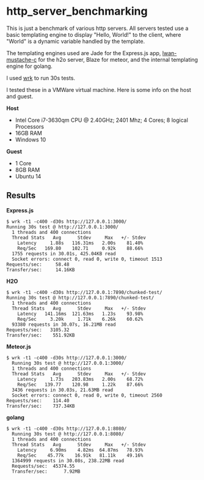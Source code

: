 # http_server_benchmarking
This is just a benchmark of various http servers. All servers tested use a basic templating engine to display "Hello, World!" to the client, where "World" is a dynamic variable handled by the template.

The templating engines used are Jade for the Express.js app, [lwan-mustache-c](https://github.com/adam-hanna/lwan-mustache-c) for the h2o server, Blaze for meteor, and the internal templating engine for golang.

I used [wrk](https://github.com/wg/wrk) to run 30s tests.

I tested these in a VMWare virtual machine. Here is some info on the host and guest.

**Host**

* Intel Core i7-3630qm CPU @ 2.40GHz; 2401 Mhz; 4 Cores; 8 logical Processors
* 16GB RAM
* Windows 10

**Guest**

* 1 Core
* 8GB RAM
* Ubuntu 14

## Results

**Express.js**
```
$ wrk -t1 -c400 -d30s http://127.0.0.1:3000/ 
Running 30s test @ http://127.0.0.1:3000/
  1 threads and 400 connections
  Thread Stats   Avg      Stdev     Max   +/- Stdev
    Latency     1.88s   116.31ms   2.00s    81.40%
    Req/Sec   169.80    102.71     0.92k    88.66%
  1755 requests in 30.01s, 425.04KB read
  Socket errors: connect 0, read 0, write 0, timeout 1513
Requests/sec:     58.48
Transfer/sec:     14.16KB
```

**H2O**
```
$ wrk -t1 -c400 -d30s http://127.0.0.1:7890/chunked-test/
Running 30s test @ http://127.0.0.1:7890/chunked-test/
  1 threads and 400 connections
  Thread Stats   Avg      Stdev     Max   +/- Stdev
    Latency   141.16ms  121.63ms   1.23s    93.98%
    Req/Sec     3.20k     1.71k    6.26k    60.62%
  93380 requests in 30.07s, 16.21MB read
Requests/sec:   3105.32
Transfer/sec:    551.92KB
```

**Meteor.js**
```
$ wrk -t1 -c400 -d30s http://127.0.0.1:3000/
  Running 30s test @ http://127.0.0.1:3000/
  1 threads and 400 connections
  Thread Stats   Avg      Stdev     Max   +/- Stdev
    Latency     1.73s   203.83ms   2.00s    68.72%
    Req/Sec   139.77    120.98     1.22k    87.66%
  3436 requests in 30.03s, 21.63MB read
  Socket errors: connect 0, read 0, write 0, timeout 2560
Requests/sec:    114.40
Transfer/sec:    737.34KB
```

**golang**
```
$ wrk -t1 -c400 -d30s http://127.0.0.1:8080/ 
  Running 30s test @ http://127.0.0.1:8080/
  1 threads and 400 connections
  Thread Stats   Avg      Stdev     Max   +/- Stdev
    Latency     6.90ms    4.82ms  64.87ms   78.93%
    Req/Sec    45.77k    16.91k   81.11k    49.16%
  1364999 requests in 30.08s, 238.22MB read
  Requests/sec:  45374.55
  Transfer/sec:      7.92MB

```